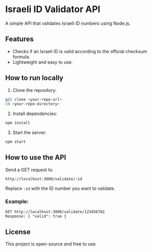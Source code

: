 # Israeli ID Validator API

A simple API that validates Israeli ID numbers using Node.js.

## Features
- Checks if an Israeli ID is valid according to the official checksum formula.
- Lightweight and easy to use.

## How to run locally

1. Clone the repository:
```bash
git clone <your-repo-url>
cd <your-repo-directory>
```

2. Install dependencies:
```bash
npm install
```

3. Start the server:
```bash
npm start
```

## How to use the API
Send a GET request to:
```
http://localhost:3000/validate/:id
```
Replace `:id` with the ID number you want to validate.

### Example:
```
GET http://localhost:3000/validate/123456782
Response: { "valid": true }
```

## License
This project is open-source and free to use.
